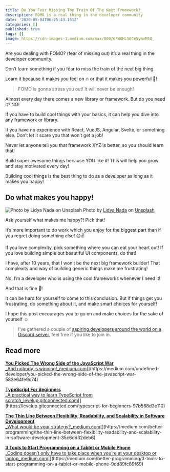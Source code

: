 ```yaml
---
title: Do You Fear Missing The Train Of The Next Framework?
description: FOMO is a real thing in the developer community
date: '2020-05-04T06:25:43.151Z'
categories: []
published: true
tags: []
image: https://cdn-images-1.medium.com/max/800/0*WOHLS6Ce5ymvM5O_
---
```


Are you dealing with FOMO? (fear of missing out) it’s a real thing in the developer community.

Don’t learn something if you fear to miss the train of the next big thing.

Learn it because it makes you feel on 🔥 or that it makes you powerful 💪!

> FOMO is gonna stress you out! It will never be enough!

Almost every day there comes a new library or framework. But do you need it? NO!

If you have to build cool things with your basics, it can help you dive into any framework or library.

If you have no experience with React, VueJS, Angular, Svelte, or something else. Don’t let it scare you that won’t get a job!

Never let anyone tell you that framework XYZ is better, so you should learn that!

Build super awesome things because YOU like it! This will help you grow and stay motivated every day!

Building cool things is the best thing to do as a developer as long as it makes you happy!

## Do what makes you happy!

![Photo by [Lidya Nada](https://unsplash.com/@lidyanada?utm_source=medium&utm_medium=referral) on [Unsplash](https://unsplash.com?utm_source=medium&utm_medium=referral)](https://cdn-images-1.medium.com/max/800/0*nufK_pj7kJirE-sV)
Photo by [Lidya Nada](https://unsplash.com/@lidyanada?utm_source=medium&utm_medium=referral) on [Unsplash](https://unsplash.com?utm_source=medium&utm_medium=referral)

Ask yourself what makes me happy?! Pick that!

It’s more important to do work which you enjoy for the biggest part than if you regret doing something else! 😊✌️

If you love complexity, pick something where you can eat your heart out! If you love building simple but beautiful UI components, do that!

I have, after 10 years, that I won’t be the next big framework builder! That complexity and way of building generic things make me frustrating!

No, I’m a developer who is using the cool frameworks whenever I need it!

And that is fine 🤗!

It can be hard for yourself to come to this conclusion. But if things get you frustrating, do something about it, and make smart choices for yourself!

I hope this post encourages you to go on and make choices for the sake of yourself ☺️

> I’ve gathered a couple of [aspiring developers around the world on a Discord server](https://mailchi.mp/fb82491d03f8/dev-by-rayray-discord-community), feel free if you like to join in.

## Read more

[**You Picked The Wrong Side of the JavaScript War**  
_And nobody is winning!_medium.com](https://medium.com/undefined-developer/you-picked-the-wrong-side-of-the-javascript-war-583e64fe9c74 "https://medium.com/undefined-developer/you-picked-the-wrong-side-of-the-javascript-war-583e64fe9c74")[](https://medium.com/undefined-developer/you-picked-the-wrong-side-of-the-javascript-war-583e64fe9c74)

[**TypeScript For Beginners**  
_A practical way to learn TypeScript from scratch_levelup.gitconnected.com](https://levelup.gitconnected.com/typescript-for-beginners-97b568d3e110 "https://levelup.gitconnected.com/typescript-for-beginners-97b568d3e110")[](https://levelup.gitconnected.com/typescript-for-beginners-97b568d3e110)

[**The Thin Line Between Flexibility, Readability, and Scalability in Software Development**  
_What would be your strategy?_medium.com](https://medium.com/better-programming/the-thin-line-between-flexibility-readability-and-scalability-in-software-development-35c6dd32deb6 "https://medium.com/better-programming/the-thin-line-between-flexibility-readability-and-scalability-in-software-development-35c6dd32deb6")[](https://medium.com/better-programming/the-thin-line-between-flexibility-readability-and-scalability-in-software-development-35c6dd32deb6)

[**3 Tools to Start Programming on a Tablet or Mobile Phone**  
_Coding doesn’t only have to take place when you’re at your desktop or laptop_medium.com](https://medium.com/better-programming/3-tools-to-start-programming-on-a-tablet-or-mobile-phone-9dd89fc89f69 "https://medium.com/better-programming/3-tools-to-start-programming-on-a-tablet-or-mobile-phone-9dd89fc89f69")[](https://medium.com/better-programming/3-tools-to-start-programming-on-a-tablet-or-mobile-phone-9dd89fc89f69)